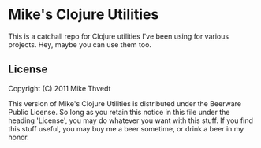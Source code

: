 # Mike's Clojure Utilities

This is a catchall repo for Clojure utilities I've been using for various projects. Hey, maybe you can use them too.

## License

Copyright (C) 2011 Mike Thvedt

This version of Mike's Clojure Utilities is distributed under the Beerware
Public License. So long as you retain this notice in this file under the heading
'License', you may do whatever you want with this stuff. If you find this stuff
useful, you may buy me a beer sometime, or drink a beer in my honor.
